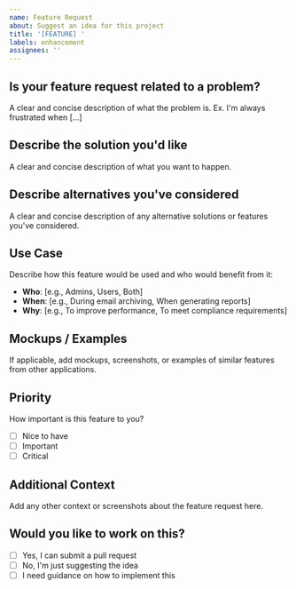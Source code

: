 ```yaml
---
name: Feature Request
about: Suggest an idea for this project
title: '[FEATURE] '
labels: enhancement
assignees: ''
---
```


## Is your feature request related to a problem?

A clear and concise description of what the problem is. Ex. I'm always frustrated when [...]

## Describe the solution you'd like

A clear and concise description of what you want to happen.

## Describe alternatives you've considered

A clear and concise description of any alternative solutions or features you've considered.

## Use Case

Describe how this feature would be used and who would benefit from it:
- **Who**: [e.g., Admins, Users, Both]
- **When**: [e.g., During email archiving, When generating reports]
- **Why**: [e.g., To improve performance, To meet compliance requirements]

## Mockups / Examples

If applicable, add mockups, screenshots, or examples of similar features from other applications.

## Priority

How important is this feature to you?
- [ ] Nice to have
- [ ] Important
- [ ] Critical

## Additional Context

Add any other context or screenshots about the feature request here.

## Would you like to work on this?

- [ ] Yes, I can submit a pull request
- [ ] No, I'm just suggesting the idea
- [ ] I need guidance on how to implement this
